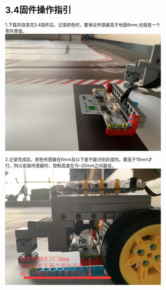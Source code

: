 # 3.4固件操作指引
1.下载并烧录完3.4固件后，记录颜色时，要保证传感器高于地面6mm,也就是一个零件厚度。
![记录颜色厚度](https://github.com/UBTEDU/Patrol_Sensor/blob/master/photo/4.png)

2.记录完成后，颜色传感器在6mm及以下是不能识别灰度的。要高于15mm才行。所以安装传感器时，控制高度在15~20mm之间最佳。
![记录颜色厚度](https://github.com/UBTEDU/Patrol_Sensor/blob/master/photo/6.png)

